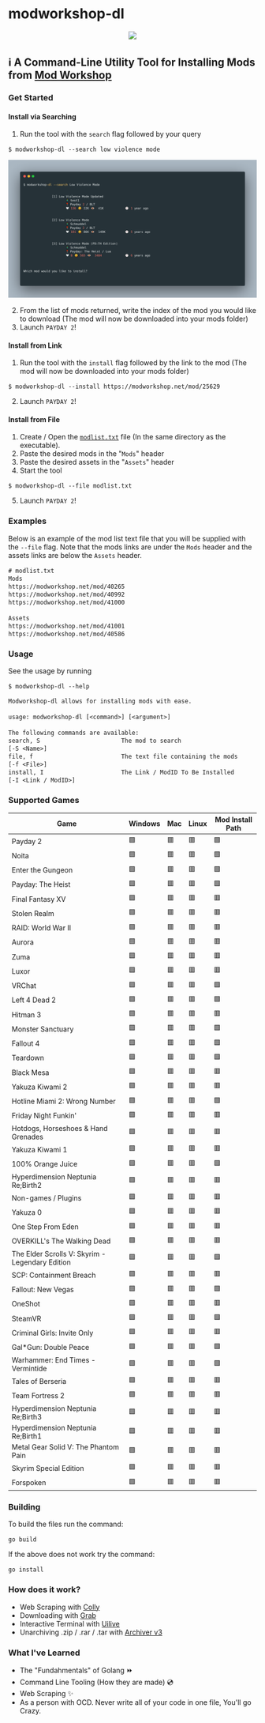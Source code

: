 # modworkshop-dl
<p align=center>
  <img src=https://static-cdn.jtvnw.net/jtv_user_pictures/modworkshop-profile_banner-cdd7f7df7d93caa0-480.png>
</p>

## ℹ A Command-Line Utility Tool for Installing Mods from [Mod Workshop](https://modworkshop.net/)

### Get Started
#### Install via Searching
1. Run the tool with the `search` flag followed by your query
```
$ modworkshop-dl --search low violence mode
```
<p align=center>
  <img src="./Assets/LowViolenceModeSearchImage.png" />
</p>

2. From the list of mods returned, write the index of the mod you would like to download (The mod will now be downloaded into your mods folder)
3. Launch `PAYDAY 2`!
#### Install from Link
1. Run the tool with the `install` flag followed by the link to the mod (The mod will now be downloaded into your mods folder)
```
$ modworkshop-dl --install https://modworkshop.net/mod/25629
```
2. Launch `PAYDAY 2`! 
#### Install from File
1. Create / Open the [`modlist.txt`](https://github.com/WillKirkmanM/modworkshop-dl/blob/main/modlist.txt) file (In the same directory as the executable).
2. Paste the desired mods in the "`Mods`" header
3. Paste the desired assets in the "`Assets`" header
4. Start the tool
```
$ modworkshop-dl --file modlist.txt
```
5. Launch `PAYDAY 2`!

### Examples
Below is an example of the mod list text file that you will be supplied with the `--file` flag. Note that the mods links are under the `Mods` header and the assets links are below the `Assets` header. 
```
# modlist.txt
Mods
https://modworkshop.net/mod/40265
https://modworkshop.net/mod/40992
https://modworkshop.net/mod/41000

Assets
https://modworkshop.net/mod/41001
https://modworkshop.net/mod/40586
```
### Usage
See the usage by running
```
$ modworkshop-dl --help
```
```
Modworkshop-dl allows for installing mods with ease.

usage: modworkshop-dl [<command>] [<argument>]

The following commands are available:
search, S                       The mod to search                               [-S <Name>]
file, f                         The text file containing the mods               [-f <File>]
install, I			            The Link / ModID To Be Installed		        [-I <Link / ModID>]	
```

### Supported Games
| Game                                            	| Windows 	| Mac 	| Linux 	| Mod Install Path 	|
|-------------------------------------------------	|---------	|-----	|-------	|------------------	|
| Payday 2                                        	| 🟩       	| 🟥   	| 🟥     	| 🟩                	|
| Noita                                           	| 🟩       	| 🟥   	| 🟥     	| 🟩                	|
| Enter the Gungeon                               	| 🟩       	| 🟥   	| 🟥     	| 🟩                	|
| Payday: The Heist                               	| 🟩       	| 🟥   	| 🟥     	| 🟩                	|
| Final Fantasy XV                                	| 🟩       	| 🟥   	| 🟥     	| 🟥                	|
| Stolen Realm                                    	| 🟩       	| 🟥   	| 🟥     	| 🟥                	|
| RAID: World War II                              	| 🟩       	| 🟥   	| 🟥     	| 🟥                	|
| Aurora                                          	| 🟩       	| 🟥   	| 🟥     	| 🟥                	|
| Zuma                                            	| 🟩       	| 🟥   	| 🟥     	| 🟥                	|
| Luxor                                           	| 🟩       	| 🟥   	| 🟥     	| 🟥                	|
| VRChat                                          	| 🟩       	| 🟥   	| 🟥     	| 🟩                	|
| Left 4 Dead 2                                   	| 🟩       	| 🟥   	| 🟥     	| 🟩                	|
| Hitman 3                                        	| 🟩       	| 🟥   	| 🟥     	| 🟥                	|
| Monster Sanctuary                               	| 🟩       	| 🟥   	| 🟥     	| 🟩                	|
| Fallout 4                                       	| 🟩       	| 🟥   	| 🟥     	| 🟩                	|
| Teardown                                        	| 🟩       	| 🟥   	| 🟥     	| 🟩                	|
| Black Mesa                                      	| 🟩       	| 🟥   	| 🟥     	| 🟥                	|
| Yakuza Kiwami 2                                 	| 🟩       	| 🟥   	| 🟥     	| 🟥                	|
| Hotline Miami 2: Wrong Number                   	| 🟩       	| 🟥   	| 🟥     	| 🟩                	|
| Friday Night Funkin'                            	| 🟩       	| 🟥   	| 🟥     	| 🟥                	|
| Hotdogs, Horseshoes & Hand Grenades             	| 🟩       	| 🟥   	| 🟥     	| 🟥                	|
| Yakuza Kiwami 1                                 	| 🟩       	| 🟥   	| 🟥     	| 🟥                	|
| 100% Orange Juice                               	| 🟩       	| 🟥   	| 🟥     	| 🟩                	|
| Hyperdimension Neptunia Re;Birth2               	| 🟩       	| 🟥   	| 🟥     	| 🟥                	|
| Non-games / Plugins                             	| 🟩       	| 🟥   	| 🟥     	| 🟥                	|
| Yakuza 0                                        	| 🟩       	| 🟥   	| 🟥     	| 🟥                	|
| One Step From Eden                              	| 🟩       	| 🟥   	| 🟥     	| 🟥                	|
| OVERKILL's The Walking Dead                     	| 🟩       	| 🟥   	| 🟥     	| 🟥                	|
| The Elder Scrolls V: Skyrim - Legendary Edition 	| 🟩       	| 🟥   	| 🟥     	| 🟩                	|
| SCP: Containment Breach                         	| 🟩       	| 🟥   	| 🟥     	| 🟥                	|
| Fallout: New Vegas                              	| 🟩       	| 🟥   	| 🟥     	| 🟩                	|
| OneShot                                         	| 🟩       	| 🟥   	| 🟥     	| 🟥                	|
| SteamVR                                         	| 🟩       	| 🟥   	| 🟥     	| 🟩                	|
| Criminal Girls: Invite Only                     	| 🟩       	| 🟥   	| 🟥     	| 🟥                	|
| Gal*Gun: Double Peace                           	| 🟩       	| 🟥   	| 🟥     	| 🟩                	|
| Warhammer: End Times - Vermintide               	| 🟩       	| 🟥   	| 🟥     	| 🟩                	|
| Tales of Berseria                               	| 🟩       	| 🟥   	| 🟥     	| 🟥                	|
| Team Fortress 2                                 	| 🟩       	| 🟥   	| 🟥     	| 🟥                	|
| Hyperdimension Neptunia Re;Birth3               	| 🟩       	| 🟥   	| 🟥     	| 🟥                	|
| Hyperdimension Neptunia Re;Birth1               	| 🟩       	| 🟥   	| 🟥     	| 🟥                	|
| Metal Gear Solid V: The Phantom Pain            	| 🟩       	| 🟥   	| 🟥     	| 🟥                	|
| Skyrim Special Edition                          	| 🟩       	| 🟥   	| 🟥     	| 🟥                	|
| Forspoken                                       	| 🟩       	| 🟥   	| 🟥     	| 🟥                	|| 
### Building
To build the files run the command:
```
go build
```
If the above does not work try the command:
```
go install
```


  ### How does it work?
  - Web Scraping with [Colly](http://go-colly.org/)
  - Downloading with [Grab](https://github.com/cavaliergopher/grab)
  - Interactive Terminal with [Uilive](https://github.com/gosuri/uilive)
  - Unarchiving .zip / .rar / .tar with [Archiver v3](https://github.com/mholt/archiver)


### What I've Learned
- The "Fundahmentals" of Golang ⏩
- Command Line Tooling (How they are made) 💿
- Web Scraping ✨
- As a person with OCD. Never write all of your code in one file, You'll go Crazy.
